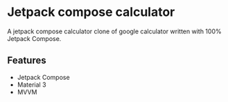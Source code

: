 # Jetpack compose calculator

A jetpack compose calculator clone of google calculator written with 100% Jetpack Compose.

## Features
- Jetpack Compose
- Material 3
- MVVM